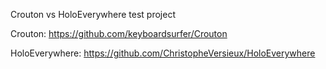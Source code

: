 Crouton vs HoloEverywhere test project

Crouton:
https://github.com/keyboardsurfer/Crouton

HoloEverywhere:
https://github.com/ChristopheVersieux/HoloEverywhere